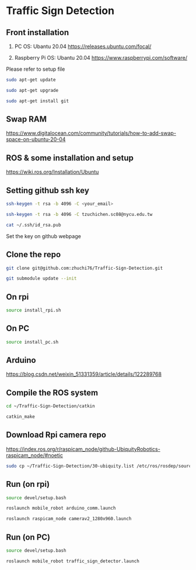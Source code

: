 # Traffic Sign Detection

## Front installation
1. PC OS: Ubantu 20.04
https://releases.ubuntu.com/focal/

2. Raspberry Pi OS: Ubantu 20.04
https://www.raspberrypi.com/software/

Please refer to setup file

```bash
sudo apt-get update
```
```bash
sudo apt-get upgrade
```
```bash
sudo apt-get install git
```

## Swap RAM
https://www.digitalocean.com/community/tutorials/how-to-add-swap-space-on-ubuntu-20-04

## ROS & some installation and setup
https://wiki.ros.org/Installation/Ubuntu


## Setting github ssh key
```bash
ssh-keygen -t rsa -b 4096 -C <your_email>
```
```bash
ssh-keygen -t rsa -b 4096 -C tzuchichen.sc08@nycu.edu.tw
```

```bash
cat ~/.ssh/id_rsa.pub
```

Set the key on github webpage


## Clone the repo
```bash
git clone git@github.com:zhuchi76/Traffic-Sign-Detection.git
```
```bash
git submodule update --init
```

## On rpi
```bash
source install_rpi.sh
```

## On PC
```bash
source install_pc.sh
```

## Arduino
https://blog.csdn.net/weixin_51331359/article/details/122289768


## Compile the ROS system
```bash
cd ~/Traffic-Sign-Detection/catkin
```

```bash
catkin_make
```

## Download Rpi camera repo
https://index.ros.org/r/raspicam_node/github-UbiquityRobotics-raspicam_node/#noetic

```bash
sudo cp ~/Traffic-Sign-Detection/30-ubiquity.list /etc/ros/rosdep/sources.list.d/30-ubiquity.list
```
## Run (on rpi)
```bash
source devel/setup.bash
```

```bash
roslaunch mobile_robot arduino_comm.launch
```

```bash
roslaunch raspicam_node camerav2_1280x960.launch
```

## Run (on PC)
```bash
source devel/setup.bash
```

```bash
roslaunch mobile_robot traffic_sign_detector.launch
```
